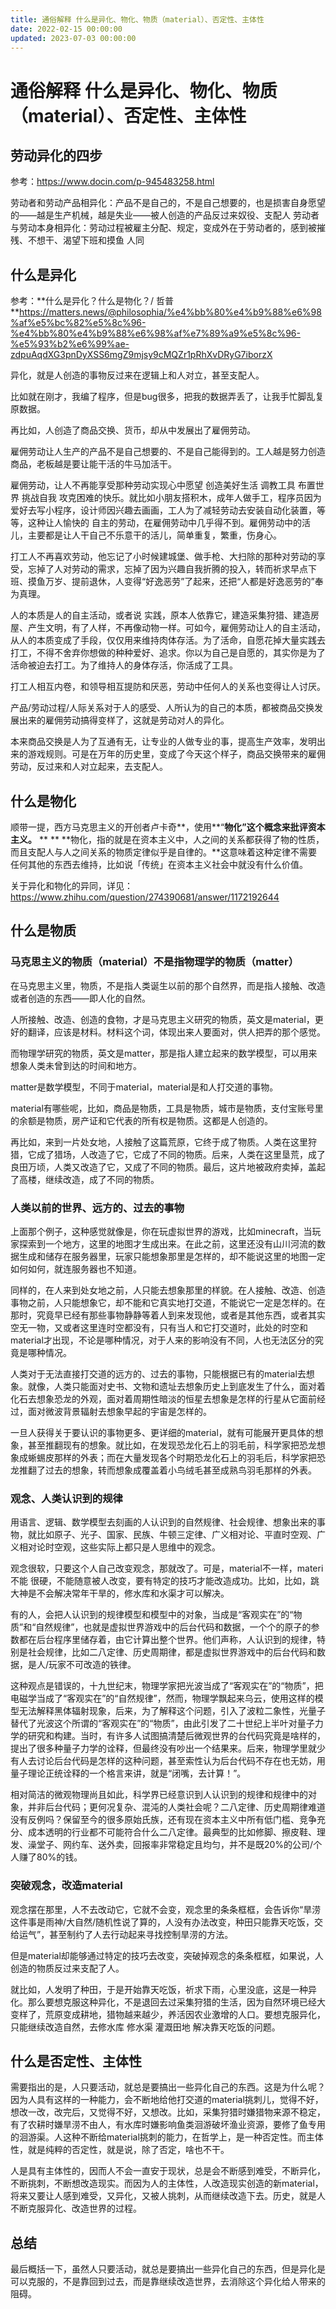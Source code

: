 ```yaml
---
title: 通俗解释 什么是异化、物化、物质（material）、否定性、主体性
date: 2022-02-15 00:00:00
updated: 2023-07-03 00:00:00
---
```



# 通俗解释 什么是异化、物化、物质（material）、否定性、主体性

## 劳动异化的四步

参考：https://www.docin.com/p-945483258.html

劳动者和劳动产品相异化：产品不是自己的，不是自己想要的，也是损害自身愿望的——越是生产机械，越是失业——被人创造的产品反过来奴役、支配人
劳动者与劳动本身相异化：劳动过程被雇主分配、规定，变成外在于劳动者的，感到被摧残、不想干、渴望下班和摸鱼
人同

## 什么是异化

参考：**什么是异化？什么是物化？/ 哲普 **https://matters.news/@philosophia/%e4%bb%80%e4%b9%88%e6%98%af%e5%bc%82%e5%8c%96-%e4%bb%80%e4%b9%88%e6%98%af%e7%89%a9%e5%8c%96-%e5%93%b2%e6%99%ae-zdpuAqdXG3pnDyXSS6mgZ9mjsy9cMQZr1pRhXvDRyG7iborzX

异化，就是人创造的事物反过来在逻辑上和人对立，甚至支配人。

比如就在刚才，我编了程序，但是bug很多，把我的数据弄丢了，让我手忙脚乱复原数据。

再比如，人创造了商品交换、货币，却从中发展出了雇佣劳动。

雇佣劳动让人生产的产品不是自己想要的、不是自己能得到的。工人越是努力创造商品，老板越是要让能干活的牛马加活干。

雇佣劳动，让人不再能享受那种劳动实现心中愿望 创造美好生活 调教工具 布置世界 挑战自我 攻克困难的快乐。就比如小朋友搭积木，成年人做手工，程序员因为爱好去写小程序，设计师因兴趣去画画，工人为了减轻劳动去安装自动化装置，等等，这种让人愉快的 自主的劳动，在雇佣劳动中几乎得不到。雇佣劳动中的活儿，主要都是让人干自己不乐意干的活儿，简单重复，繁重，伤身心。

打工人不再喜欢劳动，他忘记了小时候建城堡、做手枪、大扫除的那种对劳动的享受，忘掉了人对劳动的需求，忘掉了因为兴趣自我折腾的投入，转而祈求早点下班、摸鱼万岁、提前退休，人变得“好逸恶劳”了起来，还把“人都是好逸恶劳的”奉为真理。

人的本质是人的自主活动，或者说 实践，原本人依靠它，建造采集狩猎、建造房屋、产生文明，有了人样，不再像动物一样。可如今，雇佣劳动让人的自主活动，从人的本质变成了手段，仅仅用来维持肉体存活。为了活命，自愿花掉大量实践去打工，不得不舍弃你想做的种种爱好、追求。你以为自己是自愿的，其实你是为了活命被迫去打工。为了维持人的身体存活，你活成了工具。

打工人相互内卷，和领导相互提防和厌恶，劳动中任何人的关系也变得让人讨厌。

产品/劳动过程/人际关系对于人的感受、人所认为的自己的本质，都被商品交换发展出来的雇佣劳动搞得变样了，这就是劳动对人的异化。

本来商品交换是人为了互通有无，让专业的人做专业的事，提高生产效率，发明出来的游戏规则。可是在万年的历史里，变成了今天这个样子，商品交换带来的雇佣劳动，反过来和人对立起来，去支配人。

## 什么是物化

顺带一提，西方马克思主义的开创者卢卡奇**，使用**“**物化”这个概念来批评资本主义。**
**
**
**物化，指的就是在资本主义中，人之间的关系都获得了物的性质，而且支配人与人之间关系的物质定律似乎是自律的。**这意味着这种定律不需要任何其他的东西去维持，比如说「传统」在资本主义社会中就没有什么价值。

关于异化和物化的异同，详见：https://www.zhihu.com/question/274390681/answer/1172192644

## 什么是物质

### 马克思主义的物质（material）不是指物理学的物质（matter）

在马克思主义里，物质，不是指人类诞生以前的那个自然界，而是指人接触、改造或者创造的东西——即人化的自然。

人所接触、改造、创造的食物，才是马克思主义研究的物质，英文是material，更好的翻译，应该是材料。材料这个词，体现出来人要面对，供人把弄的那个感觉。

而物理学研究的物质，英文是matter，那是指人建立起来的数学模型，可以用来想象人类未曾到达的时间和地方。

matter是数学模型，不同于material，material是和人打交道的事物。

material有哪些呢，比如，商品是物质，工具是物质，城市是物质，支付宝账号里的余额是物质，房产证和它代表的所有权是物质。这都是人创造的。

再比如，来到一片处女地，人接触了这篇荒原，它终于成了物质。人类在这里狩猎，它成了猎场，人改造了它，它成了不同的物质。后来，人类在这里垦荒，成了良田万顷，人类又改造了它，又成了不同的物质。最后，这片地被政府卖掉，盖起了高楼，继续改造，成了不同的物质。

### 人类以前的世界、远方的、过去的事物

上面那个例子，这种感觉就像是，你在玩虚拟世界的游戏，比如minecraft，当玩家探索到一个地方，这里的地图才生成出来。在此之前，这里还没有山川河流的数据生成和储存在服务器里，玩家只能想象那里是怎样的，却不能说这里的地图一定如何如何，就连服务器也不知道。

同样的，在人来到处女地之前，人只能去想象那里的样貌。在人接触、改造、创造事物之前，人只能想象它，却不能和它真实地打交道，不能说它一定是怎样的。在那时，究竟早已经有那些事物静静等着人到来发现他，或者是其他东西，或者其实空无一物，又或者这里连时空都没有，只有当人和它打交道时，此处的时空和material才出现，不论是哪种情况，对于人来的影响没有不同，人也无法区分的究竟是哪种情况。

人类对于无法直接打交道的远方的、过去的事物，只能根据已有的material去想象。就像，人类只能面对史书、文物和遗址去想象历史上到底发生了什么，面对着化石去想象恐龙的外观，面对着周期性暗淡的恒星去想象是怎样的行星从它面前经过，面对微波背景辐射去想象早起的宇宙是怎样的。

一旦人获得关于要认识的事物更多、更详细的material，就有可能展开更具体的想象，甚至推翻现有的想象。就比如，在发现恐龙化石上的羽毛前，科学家把恐龙想象成蜥蜴皮那样的外表；而在大量发现各个时期恐龙化石上的羽毛后，科学家把恐龙推翻了过去的想象，转而想象成覆盖着小鸟绒毛甚至成熟鸟羽毛那样的外表。

### 观念、人类认识到的规律

用语言、逻辑、数学模型去刻画的人认识到的自然规律、社会规律、想象出来的事物，就比如原子、光子、国家、民族、牛顿三定律、广义相对论、平直时空观、广义相对论时空观，这些实际上都只是人思维中的观念。

观念很软，只要这个人自己改变观念，那就改了。可是，material不一样，materi不能
很硬，不能随意被人改变，要有特定的技巧才能改造成功。比如，比如，跳大神是不会解决常年干旱的，修水库和水渠才可以解决。

有的人，会把人认识到的规律模型和模型中的对象，当成是“客观实在”的“物质”和“自然规律”，也就是虚拟世界游戏中的后台代码和数据，一个个的原子的参数都在后台程序里储存着，由它计算出整个世界。他们声称，人认识到的规律，特别是社会规律，比如二八定律、历史周期律，都是虚拟世界游戏中的后台代码和数据，是人/玩家不可改造的铁律。

这种观点是错误的，十九世纪末，物理学家把光波当成了“客观实在”的“物质”，把电磁学当成了“客观实在”的“自然规律”，然而，物理学飘起来乌云，使用这样的模型无法解释黑体辐射现象，后来，为了解释这个问题，引入了波粒二象性，光量子替代了光波这个所谓的“客观实在”的“物质”，由此引发了二十世纪上半叶对量子力学的研究和构建。当时，有许多人试图搞清楚后微观世界的台代码究竟是啥样的，提出了很多种量子力学的诠释，但最终没有吵出一个结果来。后来，物理学里就少有人去讨论后台代码是怎样的这种问题，甚至索性认为后台代码不存在也无妨，用量子理论正统诠释的一个格言来讲，就是“闭嘴，去计算！”。

相对简洁的微观物理尚且如此，科学界已经意识到人认识到的规律和规律中的对象，并非后台代码；更何况复杂、混沌的人类社会呢？二八定律、历史周期律难道没有反例吗？保留至今的很多原始氏族，还有现在资本主义中所有低门槛、竞争充分、成本透明的行业都不可能符合什么二八定律。最典型的比如修脚、擦皮鞋、理发、澡堂子、网约车、送外卖，回报率非常稳定且均匀，并不是既20%的公司/个人赚了80%的钱。

### 突破观念，改造material

观念摆在那里，人不去改动它，它就不会变，观念里的条条框框，会告诉你“旱涝这件事是雨神/大自然/随机性说了算的，人没有办法改变，种田只能靠天吃饭，交给运气”，甚至制约了人去行动起来寻找控制旱涝的方法。

但是material却能够通过特定的技巧去改变，突破掉观念的条条框框，如果说，人创造的物质反过来支配了人。

就比如，人发明了种田，于是开始靠天吃饭，祈求下雨，心里没底，这是一种异化。那么要想克服这种异化，不是退回去过采集狩猎的生活，因为自然环境已经大变样了，荒原变成耕地，猎物越来越少，养活因农业激增的人口。要想克服异化，只能继续改造自然，去修水库 修水渠 灌溉田地 解决靠天吃饭的问题。

## 什么是否定性、主体性

需要指出的是，人只要活动，就总是要搞出一些异化自己的东西。这是为什么呢？因为人具有这样的一种能力，会不断地给他打交道的material挑刺儿，觉得不好，想改一改，改完后，又觉得不好，又想改。比如，采集狩猎时嫌猎物来源不稳定，有了农耕时嫌旱涝不由人，有水库时嫌影响鱼类洄游破坏渔业资源，要修了鱼专用的洄游渠。人这种不断给material挑刺的能力，在哲学上，是一种否定性。而主体性，就是纯粹的否定性，就是说，除了否定，啥也不干。

人是具有主体性的，因而人不会一直安于现状，总是会不断感到难受，不断异化，不断挑刺，不断想改造现实。而因为人的主体性，人改造现实创造的新material，将来又要让人感到难受，又异化，又被人挑刺，从而继续改造下去。历史，就是人不断克服异化、改造世界的过程。

## 总结

最后概括一下，虽然人只要活动，就总是要搞出一些异化自己的东西，但是异化是可以克服的，不是靠回到过去，而是靠继续改造世界，去消除这个异化给人带来的阻碍。
